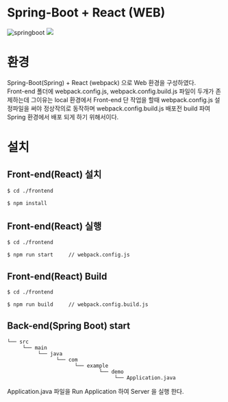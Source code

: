 # Spring-Boot + React (WEB)

![springboot](https://t1.daumcdn.net/cfile/tistory/99AACC335BE0F3792B "springboot")
![](https://images.velog.io/post-images/npcode9194/e5d48b80-7f6f-11e9-a6a4-0bc65ee71cb1/react.png)

# 환경
Spring-Boot(Spring) + React (webpack) 으로 Web 환경을 구성하였다. <br>
Front-end 폴더에 webpack.config.js, webpack.config.build.js 파일이 두개가 존제하는데 그이유는 local 환경에서 Front-end 단 작업을 할때 webpack.config.js 설정파일을 써야 정상작의로 동작하며 webpack.config.build.js 배포전 build 파여 Spring 환경에서 배포 되게 하기 위해서이다.

# 설치

## Front-end(React) 설치

`````bash
$ cd ./frontend
`````

`````bash
$ npm install
`````
## Front-end(React) 실행

`````bash
$ cd ./frontend
`````

`````bash
$ npm run start     // webpack.config.js
`````
## Front-end(React) Build

`````bash
$ cd ./frontend
`````

`````bash
$ npm run build     // webpack.config.build.js
`````
## Back-end(Spring Boot) start
 
```
└── src 
     └── main
          └── java
                └── com
                      └── example
                              └── demo
                                   └── Application.java

```

Application.java 파일을 Run Application 하여 Server 을 실행 한다.
